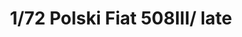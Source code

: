 ---
layout: product
title: "1/72 Polski Fiat 508III/ late"
price: "1300" 
desc: "Maketa"
img_path: "/assets/img/IBG72008.webp"
brand: "IBG Models"
available: false
special_offer: false
new: false
soon: false
cat: "010000"
subcat: "015500"
subsubcat: "0N/A"
sifra: "IBG72008"
popular: false
spec: false
---